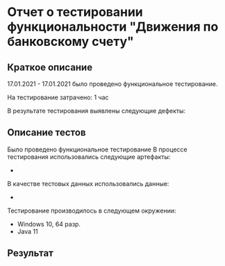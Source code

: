 # Отчет о тестировании функциональности "Движения по банковскому счету"
## Краткое описание

17.01.2021 - 17.01.2021 было проведено функциональное тестирование.

На тестирование затрачено: 1 час

В результате тестирования выявлены следующие дефекты:

[]()

## Описание тестов
Было проведено функциональное тестирование 
В процессе тестирования использовались следующие артефакты:
* []()

В качестве тестовых данных использовались данные:
* []()

Тестирование производилось в следующем окружении:
* Windows 10, 64 разр.
* Java 11

## Результат
